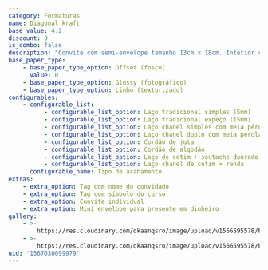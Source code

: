 ```yaml
---
category: Formaturas
name: Diagonal kraft
base_value: 4.2
discount: 0
is_combo: false
description: "Convite com semi-envelope tamanho 13cm x 18cm. Interior confeccionado em papel 180g e exterior em papel kraft 180g.\r\n\n\r\n\nVersão da foto: Interior em papel glossy e exterior em papel kraft. Acabamento com cetim + soutache dourado e tag com nome do convidado.\r\n\n\r\n\n\\*Para convites com foto recomenda-se o uso do papel glossy fotográfico no interior.\r\n\n\\*A aplicação de foto na arte fica mais adequada e com melhor proporção em convites horizontais\r."
base_paper_type:
    - base_paper_type_option: Offset (fosco)
      value: 0
    - base_paper_type_option: Glossy (fotográfico)
    - base_paper_type_option: Linho (texturizado)
configurables:
    - configurable_list:
          - configurable_list_option: Laço tradicional simples (5mm)
          - configurable_list_option: Laço tradicional expeço (15mm)
          - configurable_list_option: Laço chanel simples com meia pérola
          - configurable_list_option: Laço chanel duplo com meia pérola
          - configurable_list_option: Cordão de juta
          - configurable_list_option: Cordão de algodão
          - configurable_list_option: Laço de cetim + soutache dourado ou prateado
          - configurable_list_option: Laço chanel de cetim + renda
      configurable_name: Tipo de acabamento
extras:
    - extra_option: Tag com nome do convidado
    - extra_option: Tag com símbolo do curso
    - extra_option: Convite individual
    - extra_option: Mini envelope para presente em dinheiro
gallery:
    - >-
        https://res.cloudinary.com/dkaanqsro/image/upload/v1566595578/Formaturas/Diagonal_kraft_1_wqwmtx.jpg
    - >-
        https://res.cloudinary.com/dkaanqsro/image/upload/v1566595578/Formaturas/Diagonal_kraft_2_cd5lyq.jpg
uid: '1567030099979'
---
```

